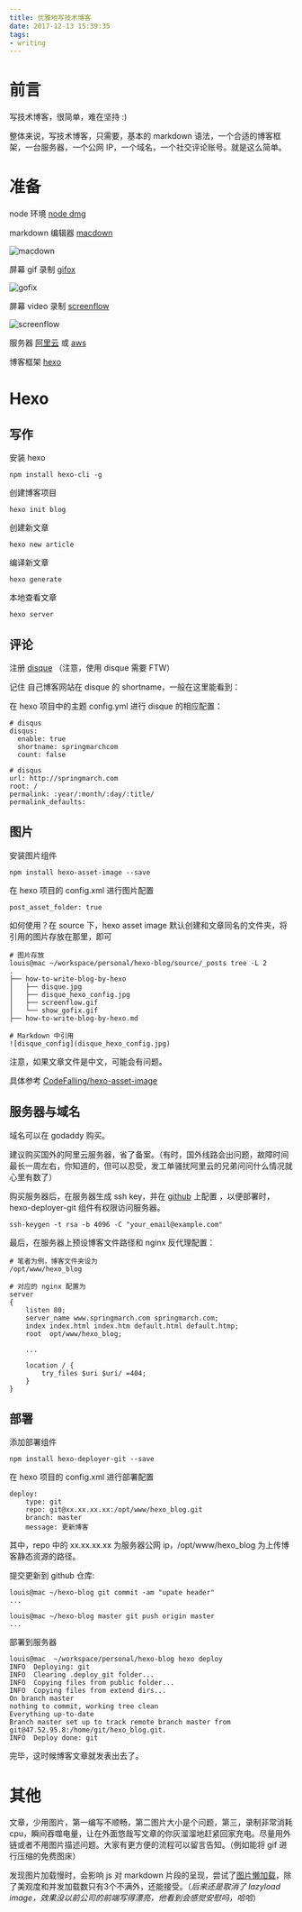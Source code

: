 ```yaml
---
title: 优雅地写技术博客
date: 2017-12-13 15:39:35
tags:
- writing
---
```


# 前言

写技术博客，很简单，难在坚持 :)

整体来说，写技术博客，只需要，基本的 markdown 语法，一个合适的博客框架，一台服务器，一个公网 IP，一个域名，一个社交评论账号。就是这么简单。

# 准备

node 环境 [node dmg](https://nodejs.org/en/download/)

markdown 编辑器 [macdown](https://macdown.uranusjr.com/)

![macdown](https://macdown.uranusjr.com/static/images/macdown-demo.png)

屏幕 gif 录制 [gifox](https://gifox.io/)

![gofix](https://gifox.io/image/free-selection@2x.jpg)

屏幕 video 录制 [screenflow](https://www.telestream.net/screenflow/)

![screenflow](http://soft.macx.cn/upload/softicon1/201211301376.jpg)

服务器 [阿里云](https://www.aliyun.com/product/ecs) 或 [aws](https://aws.amazon.com/ecs)

博客框架 [hexo](https://hexo.io)

# Hexo

## 写作

安装 hexo

```
npm install hexo-cli -g
```

创建博客项目

```
hexo init blog
```

创建新文章

```
hexo new article
```

编译新文章

```
hexo generate
```

本地查看文章

```
hexo server
```
	
## 评论


注册 [disque](https://disqus.com/) （注意，使用 disque 需要 FTW）
	
记住 自己博客网站在 disque 的 shortname，一般在这里能看到：

在 hexo 项目中的主题 config.yml 进行 disque 的相应配置：

```
# disqus
disqus:
  enable: true
  shortname: springmarchcom
  count: false

# disqus
url: http://springmarch.com
root: /
permalink: :year/:month/:day/:title/
permalink_defaults:
```

## 图片

安装图片组件

```
npm install hexo-asset-image --save
```

在 hexo 项目的 config.xml 进行图片配置

```
post_asset_folder: true
```

如何使用？在 source 下，hexo asset image 默认创建和文章同名的文件夹，将引用的图片存放在那里，即可

```
# 图片存放
louis@mac ~/workspace/personal/hexo-blog/source/_posts tree -L 2
.
├── how-to-write-blog-by-hexo
│   ├── disque.jpg
│   ├── disque_hexo_config.jpg
│   ├── screenflow.gif
│   └── show_gofix.gif
├── how-to-write-blog-by-hexo.md

# Markdown 中引用
![disque_config](disque_hexo_config.jpg)
```

注意，如果文章文件是中文，可能会有问题。

具体参考 [CodeFalling/hexo-asset-image](https://github.com/CodeFalling/hexo-asset-image)

## 服务器与域名

域名可以在 godaddy 购买。

建议购买国外的阿里云服务器，省了备案。（有时，国外线路会出问题，故障时间最长一周左右，你知道的，但可以忍受，发工单骚扰阿里云的兄弟问问什么情况就心里有数了）

购买服务器后，在服务器生成 ssh key，并在 [github](https://github.com/settings/keys) 上配置 ，以便部署时，hexo-deployer-git 组件有权限访问服务器。

```
ssh-keygen -t rsa -b 4096 -C "your_email@example.com"
```

最后，在服务器上预设博客文件路径和 nginx 反代理配置：

```
# 笔者为例，博客文件夹设为
/opt/www/hexo_blog

# 对应的 nginx 配置为
server
{
    listen 80;
    server_name www.springmarch.com springmarch.com;
    index index.html index.htm default.html default.htmp;
    root  opt/www/hexo_blog;

    ...

    location / {
        try_files $uri $uri/ =404;
    }
}
```

## 部署

添加部署组件

```
npm install hexo-deployer-git --save
```

在 hexo 项目的 config.xml 进行部署配置

```
deploy:
    type: git
    repo: git@xx.xx.xx.xx:/opt/www/hexo_blog.git
    branch: master           
    message: 更新博客
```

其中，repo 中的 xx.xx.xx.xx 为服务器公网 ip，/opt/www/hexo_blog 为上传博客静态资源的路径。

提交更新到 github 仓库:

```
louis@mac ~/hexo-blog git commit -am "upate header"
...
 
louis@mac ~/hexo-blog master git push origin master
...
```
   
部署到服务器 

```
louis@mac  ~/workspace/personal/hexo-blog hexo deploy
INFO  Deploying: git
INFO  Clearing .deploy_git folder...
INFO  Copying files from public folder...
INFO  Copying files from extend dirs...
On branch master
nothing to commit, working tree clean
Everything up-to-date
Branch master set up to track remote branch master from git@47.52.95.8:/home/git/hexo_blog.git.
INFO  Deploy done: git
```

完毕，这时候博客文章就发表出去了。


# 其他

文章，少用图片，第一编写不顺畅，第二图片大小是个问题，第三，录制非常消耗 cpu，瞬间吞噬电量，让在外面悠哉写文章的你灰溜溜地赶紧回家充电。尽量用外链或者不用图片描述问题。大家有更方便的流程可以留言告知。（例如能将 gif 进行压缩的免费图床）

发现图片加载慢时，会影响 js 对 markdown 片段的呈现，尝试了[图片懒加载](https://www.npmjs.com/package/hexo-lazyload-image)，除了美观度和并发加载数只有3个不满外，还能接受。（*后来还是取消了 lazyload image，效果没以前公司的前端写得漂亮，他看到会感觉安慰吗，哈哈*）
